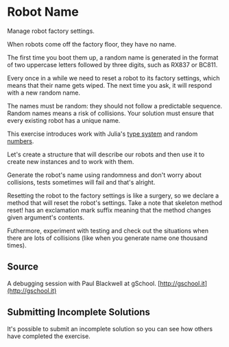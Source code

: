 # Robot Name

Manage robot factory settings.

When robots come off the factory floor, they have no name.

The first time you boot them up, a random name is generated in the format
of two uppercase letters followed by three digits, such as RX837 or BC811.

Every once in a while we need to reset a robot to its factory settings,
which means that their name gets wiped. The next time you ask, it will
respond with a new random name.

The names must be random: they should not follow a predictable sequence.
Random names means a risk of collisions. Your solution must ensure that
every existing robot has a unique name.

This exercise introduces work with Julia's [type system](http://docs.julialang.org/en/stable/manual/types/)
and random [numbers](http://docs.julialang.org/en/stable/stdlib/numbers/).

Let's create a structure that will describe our robots
and then use it to create new instances and to work with them.

Generate the robot's name using randomness and don't worry about
collisions, tests sometimes will fail and that's alright.

Resetting the robot to the factory settings is like a surgery,
so we declare a method that will reset the robot's settings.
Take a note that skeleton method reset! has an exclamation mark suffix
meaning that the method changes given argument's contents.

Futhermore, experiment with testing and check out the situations when
there are lots of collisions (like when you generate name one thousand times).


## Source

A debugging session with Paul Blackwell at gSchool. [http://gschool.it](http://gschool.it)


## Submitting Incomplete Solutions
It's possible to submit an incomplete solution so you can see how others have completed the exercise.
